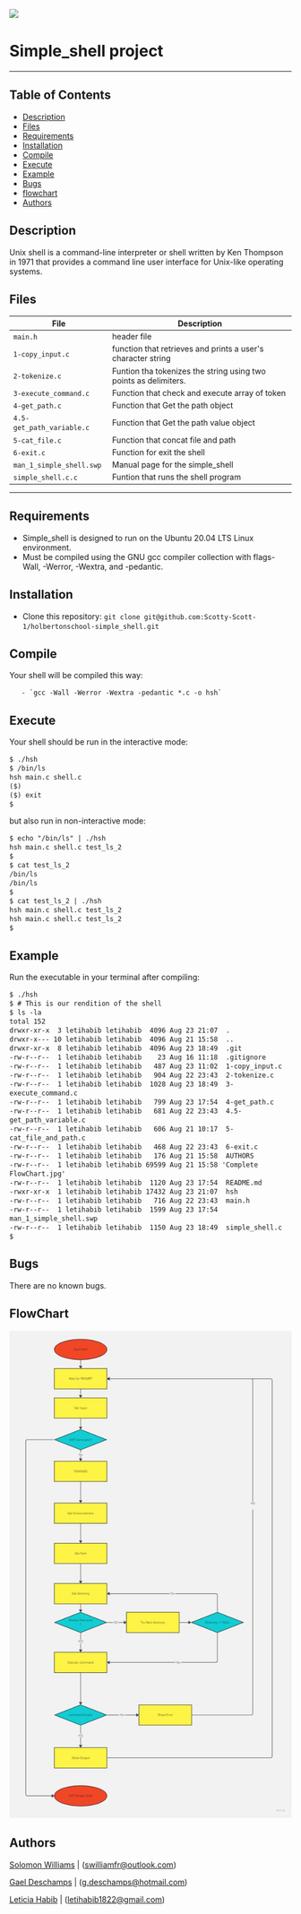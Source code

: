 <p>
<img width="200" src=(https://s3.amazonaws.com/intranet-projects-files/holbertonschool-low_level_programming/235/shell.jpeg)
>
</p>

# Simple_shell project
------------
## Table of Contents
* [Description](#description)
* [Files](#files)
* [Requirements](#requirements)
* [Installation](#installation)
* [Compile](#compile)
* [Execute](#execute)
* [Example](#example)
* [Bugs](#bugs)
* [flowchart](#flowchart)
* [Authors](#authors)

## Description
Unix shell is a command-line interpreter or shell written by Ken Thompson in 1971 that provides a command line user interface for Unix-like operating systems.


## Files
File | Description
--- | ---
`main.h` | header file
`1-copy_input.c` | function that retrieves and prints a user's character string
`2-tokenize.c` | Funtion tha tokenizes the string using two points as delimiters.
`3-execute_command.c` | Function that check and execute array of token
`4-get_path.c` | Function that Get the path object
`4.5-get_path_variable.c` | Function that Get the path value object
`5-cat_file.c` | Function that concat file and path
`6-exit.c` | Function for exit the shell
`man_1_simple_shell.swp` | Manual page for the simple_shell
`simple_shell.c.c` | Funtion that runs the shell program

---
## Requirements
 * Simple_shell is designed to run on the Ubuntu 20.04 LTS Linux environment.
 * Must be compiled using the GNU gcc compiler collection with flags-Wall, -Werror, -Wextra, and -pedantic.

## Installation
   - Clone this repository: `git clone git@github.com:Scotty-Scott-1/holbertonschool-simple_shell.git`

## Compile
Your shell will be compiled this way:
```
   - `gcc -Wall -Werror -Wextra -pedantic *.c -o hsh`
```
## Execute
Your shell should be run in the interactive mode:
```
$ ./hsh
$ /bin/ls
hsh main.c shell.c
($)
($) exit
$
```
 but also  run in non-interactive mode:
 ```
$ echo "/bin/ls" | ./hsh
hsh main.c shell.c test_ls_2
$
$ cat test_ls_2
/bin/ls
/bin/ls
$
$ cat test_ls_2 | ./hsh
hsh main.c shell.c test_ls_2
hsh main.c shell.c test_ls_2
$
```

## Example
Run the executable in your terminal after compiling:
```
$ ./hsh
$ # This is our rendition of the shell
$ ls -la
total 152
drwxr-xr-x  3 letihabib letihabib  4096 Aug 23 21:07  .
drwxr-x--- 10 letihabib letihabib  4096 Aug 21 15:58  ..
drwxr-xr-x  8 letihabib letihabib  4096 Aug 23 18:49  .git
-rw-r--r--  1 letihabib letihabib    23 Aug 16 11:18  .gitignore
-rw-r--r--  1 letihabib letihabib   487 Aug 23 11:02  1-copy_input.c
-rw-r--r--  1 letihabib letihabib   904 Aug 22 23:43  2-tokenize.c
-rw-r--r--  1 letihabib letihabib  1028 Aug 23 18:49  3-execute_command.c
-rw-r--r--  1 letihabib letihabib   799 Aug 23 17:54  4-get_path.c
-rw-r--r--  1 letihabib letihabib   681 Aug 22 23:43  4.5-get_path_variable.c
-rw-r--r--  1 letihabib letihabib   606 Aug 21 10:17  5-cat_file_and_path.c
-rw-r--r--  1 letihabib letihabib   468 Aug 22 23:43  6-exit.c
-rw-r--r--  1 letihabib letihabib   176 Aug 21 15:58  AUTHORS
-rw-r--r--  1 letihabib letihabib 69599 Aug 21 15:58 'Complete FlowChart.jpg'
-rw-r--r--  1 letihabib letihabib  1120 Aug 23 17:54  README.md
-rwxr-xr-x  1 letihabib letihabib 17432 Aug 23 21:07  hsh
-rw-r--r--  1 letihabib letihabib   716 Aug 22 23:43  main.h
-rw-r--r--  1 letihabib letihabib  1599 Aug 23 17:54  man_1_simple_shell.swp
-rw-r--r--  1 letihabib letihabib  1150 Aug 23 18:49  simple_shell.c
$
```

## Bugs
There are no known bugs.

## FlowChart

![Complete Flowchart](https://github.com/Scotty-Scott-1/holbertonschool-simple_shell/blob/main/complete_flowchart.jpg)

## Authors

[Solomon Williams](https://github.com/Scotty-Scott-1) | (<swilliamfr@outlook.com>)

[Gael Deschamps](https://github.com/GTDeschamps) | (<g.deschamps@hotmail.com>)

[Leticia Habib](https://github.com/letihab) | (<letihabib1822@gmail.com>)
